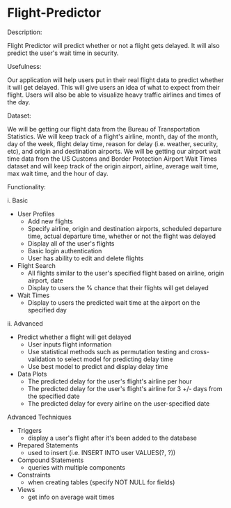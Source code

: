# Flight-Predictor

Description:

Flight Predictor will predict whether or not a flight gets delayed. It will also predict the user's wait time in security.

Usefulness:

Our application will help users put in their real flight data to predict whether it will get delayed. This will give users an idea of what to expect from their flight. Users will also be able to visualize heavy traffic airlines and times of the day. 

Dataset:

We will be getting our flight data from the Bureau of Transportation Statistics. We will keep track of a flight's airline, month, day of the month, day of the week, flight delay time, reason for delay (i.e. weather, security, etc), and origin and destination airports. We will be getting our airport wait time data from the US Customs and Border Protection Airport Wait Times dataset and will keep track of the origin airport, airline, average wait time, max wait time, and the hour of day.

Functionality:

i. Basic

- User Profiles
  - Add new flights
  - Specify airline, origin and destination airports, scheduled departure time, actual departure time, whether or not the flight was delayed
  - Display all of the user's flights 
  - Basic login authentication
  - User has ability to edit and delete flights 
- Flight Search
  - All flights similar to the user's specified flight based on airline, origin airport, date
  - Display to users the % chance that their flights will get delayed
- Wait Times
  - Display to users the predicted wait time at the airport on the specified day

ii. Advanced

- Predict whether a flight will get delayed
  - User inputs flight information
  - Use statistical methods such as permutation testing and cross-validation to select model for predicting delay time
  - Use best model to predict and display delay time
- Data Plots
  - The predicted delay for the user's flight's airline per hour
  - The predicted delay for the user's flight's airline for 3 +/- days from the specified date
  - The predicted delay for every airline on the user-specified date

Advanced Techniques

- Triggers
  - display a user's flight after it's been added to the database
- Prepared Statements
  - used to insert (i.e. INSERT INTO user VALUES(?, ?))
- Compound Statements
  - queries with multiple components
- Constraints
  - when creating tables (specify NOT NULL for fields)
- Views
  - get info on average wait times
